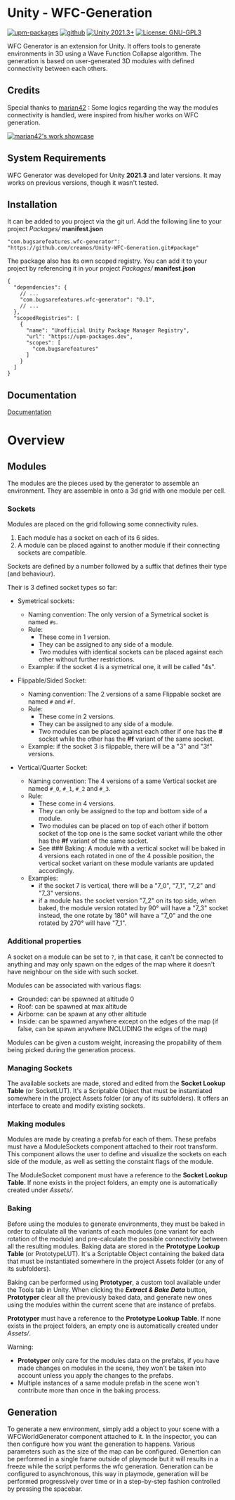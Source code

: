 # Unity - WFC-Generation
[![upm-packages](https://img.shields.io/badge/upm_packages-v0.1-green.svg)](https://upm-packages.dev/-/web/detail/com.bugsarefeatures.wfc-generator/)
[![github](https://img.shields.io/badge/github-v0.1-yellow.svg)](https://github.com/creamos/Unity-WFC-Generation/tree/main/)
[![Unity 2021.3+](https://img.shields.io/badge/unity-2021.3%2B-blue.svg)](https://unity3d.com/get-unity/download)
[![License: GNU-GPL3](https://img.shields.io/badge/License-GNU_GPL3-orange.svg)](https://github.com/creamos/Unity-WFC-Generation/blob/main/LICENSE)

WFC Generator is an extension for Unity.
It offers tools to generate environments in 3D using a Wave Function Collapse algorithm. The generation is based on user-generated 3D modules with defined connectivity between each others.

## Credits

Special thanks to [marian42](https://marian42.de/article/wfc/) :
Some logics regarding the way the modules connectivity is handled, were inspired from his/her works on WFC generation.

[![marian42's work showcase](https://img.youtube.com/vi/-W7zt8181Zo/0.jpg)](//www.youtube.com/watch?v=-W7zt8181Zo "marian42's work showcase")

## System Requirements

WFC Generator was developed for Unity **2021.3** and later versions. It may works on previous versions, though it wasn't tested.

## Installation

It can be added to you project via the git url. Add the following line to your project *Packages/* **manifest.json**
```
"com.bugsarefeatures.wfc-generator": "https://github.com/creamos/Unity-WFC-Generation.git#package"
```
The package also has its own scoped registry. You can add it to your project by referencing it in your project *Packages/* **manifest.json**
```
{
  "dependencies": {
    // ...
    "com.bugsarefeatures.wfc-generator": "0.1", 
    // ...
  },
  "scopedRegistries": [
    {
      "name": "Unofficial Unity Package Manager Registry",
      "url": "https://upm-packages.dev",
      "scopes": [
        "com.bugsarefeatures"
      ]
    }
  ]
}
```

## Documentation

[Documentation](https://github.com/creamos/Unity-WFC-Generation/tree/main/~Documentation)

# Overview

## Modules

The modules are the pieces used by the generator to assemble an environment.
They are assemble in onto a 3d grid with one module per cell.

### Sockets

Modules are placed on the grid following some connectivity rules.
1. Each module has a socket on each of its 6 sides.
2. A module can be placed against to another module if their connecting sockets are compatible.

Sockets are defined by a number followed by a suffix that defines their type (and behaviour).

Their is 3 defined socket types so far:
- Symetrical sockets:
  - Naming convention: The only version of a Symetrical socket is named `#s`.
  - Rule:
    - These come in 1 version.
    - They can be assigned to any side of a module.
    - Two modules with identical sockets can be placed against each other without further restrictions.
  - Example: if the socket 4 is a symetrical one, it will be called "4s".

- Flippable/Sided Socket:
  - Naming convention: The 2 versions of a same Flippable socket are named `#` and `#f`.
  - Rule:
    - These come in 2 versions.
    - They can be assigned to any side of a module.
    - Two modules can be placed against each other if one has the **#** socket while the other has the **#f** variant of the same socket.
  - Example: if the socket 3 is flippable, there will be a "3" and "3f" versions.

- Vertical/Quarter Socket:
  - Naming convention: The 4 versions of a same Vertical socket are named `#_0`, `#_1`, `#_2` and `#_3`.
  - Rule:
    - These come in 4 versions.
    - They can only be assigned to the top and bottom side of a module.
    - Two modules can be placed on top of each other if bottom socket of the top one is the same socket variant while the other has the **#f** variant of the same socket.
    - See ### Baking: A module with a vertical socket will be baked in 4 versions each rotated in one of the 4 possible position, the vertical socket variant on these module variants are updated accordingly.
  - Examples:
    - if the socket 7 is vertical, there will be a "7_0", "7_1", "7_2" and "7_3" versions.
    - if a module has the socket version "7_2" on its top side, when baked, the module version rotated by 90° will have a "7_3" socket instead, the one rotate by 180° will have a "7_0" and the one rotated by 270° will have "7_1".

### Additional properties

A socket on a module can be set to `?`, in that case, it can't be connected to anything and may only spawn on the edges of the map where it doesn't have neighbour on the side with such socket.

Modules can be associated with various flags:
  - Grounded: can be spawned at altitude 0
  - Roof: can be spawned at max altitude
  - Airborne: can be spawn at any other altitude
  - Inside: can be spawned anywhere except on the edges of the map (if false, can be spawn anywhere INCLUDING the edges of the map)

Modules can be given a custom weight, increasing the propability of them being picked during the generation process.

### Managing Sockets

The available sockets are made, stored and edited from the **Socket Lookup Table** (or SocketLUT). It's a Scriptable Object that must be instantiated somewhere in the project Assets folder (or any of its subfolders).
It offers an interface to create and modify existing sockets. 

### Making modules

Modules are made by creating a prefab for each of them. These prefabs must have a ModuleSockets component attached to their root transform.
This component allows the user to define and visualize the sockets on each side of the module, as well as setting the constaint flags of the module.

The ModuleSocket component must have a reference to the **Socket Lookup Table**. If none exists in the project folders, an empty one is automatically created under *Assets/*.

### Baking

Before using the modules to generate environments, they must be baked in order to calculate all the variants of each modules (one variant for each rotation of the module) and pre-calculate the possible connectivity between all the resulting modules. Baking data are stored in the **Prototype Lookup Table** (or PrototypeLUT). It's a Scriptable Object containing the baked data that must be instantiated somewhere in the project Assets folder (or any of its subfolders).

Baking can be performed using **Prototyper**, a custom tool available under the Tools tab in Unity.
When clicking the ***Extract & Bake Data*** button, **Prototyper** clear all the previously baked data, and generate new ones using the modules within the current scene that are instance of prefabs.

**Prototyper** must have a reference to the **Prototype Lookup Table**. If none exists in the project folders, an empty one is automatically created under *Assets/*.

Warning: 
- **Prototyper** only care for the modules data on the prefabs, if you have made changes on modules in the scene, they won't be taken into account unless you apply the changes to the prefabs.
- Multiple instances of a same module prefab in the scene won't contribute more than once in the baking process.

## Generation

To generate a new environment, simply add a object to your scene with a WFCWorldGenerator component attached to it.
In the inspector, you can then configure how you want the generation to happens.
Various parameters such as the size of the map can be configured.
Genertion can be performed in a single frame outside of playmode but it will results in a freeze while the script performs the wfc generation.
Generation can be configured to asynchronous, this way in playmode, generation will be performed progressively over time or in a step-by-step fashion controlled by pressing the spacebar.
